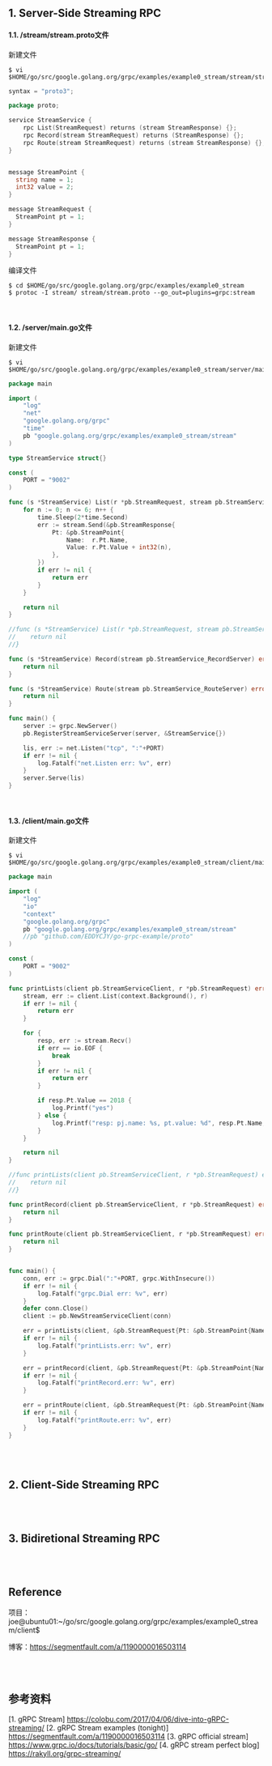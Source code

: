 ## 1. Server-Side Streaming RPC

#### 1.1. /stream/stream.proto文件

新建文件

```shell
$ vi $HOME/go/src/google.golang.org/grpc/examples/example0_stream/stream/stream.proto
```

```go
syntax = "proto3";

package proto;

service StreamService {
    rpc List(StreamRequest) returns (stream StreamResponse) {};
    rpc Record(stream StreamRequest) returns (StreamResponse) {};
    rpc Route(stream StreamRequest) returns (stream StreamResponse) {};
}


message StreamPoint {
  string name = 1;
  int32 value = 2;
}

message StreamRequest {
  StreamPoint pt = 1;
}

message StreamResponse {
  StreamPoint pt = 1;
}
```

编译文件

```shell
$ cd $HOME/go/src/google.golang.org/grpc/examples/example0_stream
$ protoc -I stream/ stream/stream.proto --go_out=plugins=grpc:stream
```




<br />

#### 1.2. /server/main.go文件

新建文件

```shell
$ vi $HOME/go/src/google.golang.org/grpc/examples/example0_stream/server/main.go
```

```go
package main

import (
    "log"
    "net"
    "google.golang.org/grpc"
    "time"
    pb "google.golang.org/grpc/examples/example0_stream/stream"
)

type StreamService struct{}

const (
    PORT = "9002"
)

func (s *StreamService) List(r *pb.StreamRequest, stream pb.StreamService_ListServer) error {
    for n := 0; n <= 6; n++ {
        time.Sleep(2*time.Second)
        err := stream.Send(&pb.StreamResponse{
            Pt: &pb.StreamPoint{
                Name:  r.Pt.Name,
                Value: r.Pt.Value + int32(n),
            },
        })
        if err != nil {
            return err
        }
    }

    return nil
}

//func (s *StreamService) List(r *pb.StreamRequest, stream pb.StreamService_ListServer) error {
//    return nil
//}

func (s *StreamService) Record(stream pb.StreamService_RecordServer) error {
    return nil
}

func (s *StreamService) Route(stream pb.StreamService_RouteServer) error {
    return nil
}

func main() {
    server := grpc.NewServer()
    pb.RegisterStreamServiceServer(server, &StreamService{})

    lis, err := net.Listen("tcp", ":"+PORT)
    if err != nil {
        log.Fatalf("net.Listen err: %v", err)
    }
    server.Serve(lis)
}
```


<br />

#### 1.3. /client/main.go文件

新建文件

```shell
$ vi $HOME/go/src/google.golang.org/grpc/examples/example0_stream/client/main.go
```

```go
package main

import (
    "log"
    "io"
    "context"
    "google.golang.org/grpc"
    pb "google.golang.org/grpc/examples/example0_stream/stream"
    //pb "github.com/EDDYCJY/go-grpc-example/proto"
)

const (
    PORT = "9002"
)

func printLists(client pb.StreamServiceClient, r *pb.StreamRequest) error {
    stream, err := client.List(context.Background(), r)
    if err != nil {
        return err
    }

    for {
        resp, err := stream.Recv()
        if err == io.EOF {
            break
        }
        if err != nil {
            return err
        }

        if resp.Pt.Value == 2018 {
            log.Printf("yes")
        } else {
            log.Printf("resp: pj.name: %s, pt.value: %d", resp.Pt.Name, resp.Pt.Value)
        }
    }

    return nil
}

//func printLists(client pb.StreamServiceClient, r *pb.StreamRequest) error {
//    return nil
//}

func printRecord(client pb.StreamServiceClient, r *pb.StreamRequest) error {
    return nil
}

func printRoute(client pb.StreamServiceClient, r *pb.StreamRequest) error {
    return nil
}


func main() {
    conn, err := grpc.Dial(":"+PORT, grpc.WithInsecure())
    if err != nil {
        log.Fatalf("grpc.Dial err: %v", err)
    }
    defer conn.Close()
    client := pb.NewStreamServiceClient(conn)

    err = printLists(client, &pb.StreamRequest{Pt: &pb.StreamPoint{Name: "gRPC Stream Client: List", Value: 2018}})
    if err != nil {
        log.Fatalf("printLists.err: %v", err)
    }

    err = printRecord(client, &pb.StreamRequest{Pt: &pb.StreamPoint{Name: "gRPC Stream Client: Record", Value: 2018}})
    if err != nil {
        log.Fatalf("printRecord.err: %v", err)
    }

    err = printRoute(client, &pb.StreamRequest{Pt: &pb.StreamPoint{Name: "gRPC Stream Client: Route", Value: 2018}})
    if err != nil {
        log.Fatalf("printRoute.err: %v", err)
    }
}
```








<br />
<br />

## 2. Client-Side Streaming RPC










<br />
<br />

## 3. Bidiretional Streaming RPC 






<br />
<br />

## Reference











项目：joe@ubuntu01:~/go/src/google.golang.org/grpc/examples/example0_stream/client$

博客：https://segmentfault.com/a/1190000016503114


<br />
<br />

## 参考资料
[1. gRPC Stream] https://colobu.com/2017/04/06/dive-into-gRPC-streaming/
[2. gRPC Stream examples (tonight)] https://segmentfault.com/a/1190000016503114
[3. gRPC official stream] https://www.grpc.io/docs/tutorials/basic/go/
[4. gRPC stream perfect blog] https://rakyll.org/grpc-streaming/
